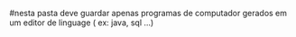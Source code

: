 #nesta pasta deve guardar apenas programas de computador gerados em um editor de linguage ( ex: java, sql ...)